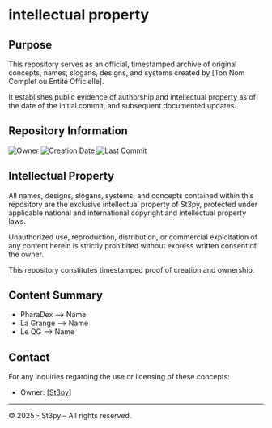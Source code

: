 # intellectual property

## Purpose

This repository serves as an official, timestamped archive of original concepts, names, slogans, designs, and systems created by [Ton Nom Complet ou Entité Officielle].

It establishes public evidence of authorship and intellectual property as of the date of the initial commit, and subsequent documented updates.

## Repository Information

 ![Owner](https://img.shields.io/badge/Owner-Ste3py-blue)
 ![Creation Date](https://img.shields.io/badge/Created-26%20April%202025-blue)
 ![Last Commit](https://img.shields.io/github/last-commit/Ste3py/IntellectualProperty?label=Last%20Commit)

## Intellectual Property

All names, designs, slogans, systems, and concepts contained within this repository are the exclusive intellectual property of St3py, protected under applicable national and international copyright and intellectual property laws.

Unauthorized use, reproduction, distribution, or commercial exploitation of any content herein is strictly prohibited without express written consent of the owner.

This repository constitutes timestamped proof of creation and ownership.

## Content Summary

- PharaDex –> Name
- La Grange –> Name
- Le QG –> Name

## Contact

For any inquiries regarding the use or licensing of these concepts:
- Owner: [[St3py](https://github.com/Ste3py)]

---

© 2025 - St3py – All rights reserved.
